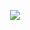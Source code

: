 <p align="center">
  <a href="https://github.com/anuraghazra/github-readme-stats">
    <img  src="https://github-readme-stats.vercel.app/api?username=majabojarska&count_private=true&show_icons=true&theme=dark&icon_color=FFFFFFFF"/>
  </a>
</p>
